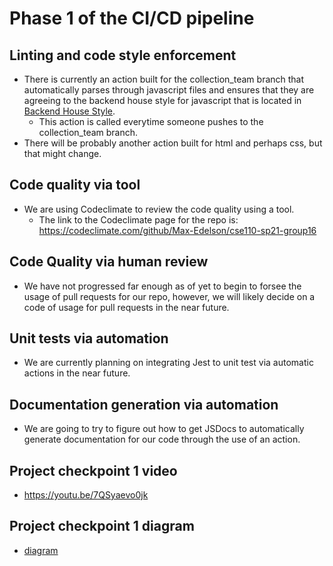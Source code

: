 # Phase 1 of the CI/CD pipeline

## Linting and code style enforcement
- There is currently an action built for the collection\_team branch that automatically parses through javascript files and ensures that they are agreeing to the backend house style for javascript that is located in [Backend House Style](/specs/house_styles/backend_house_style.md).
	- This action is called everytime someone pushes to the collection\_team branch.
- There will be probably another action built for html and perhaps css, but that might change.

## Code quality via tool
- We are using Codeclimate to review the code quality using a tool.
	- The link to the Codeclimate page for the repo is: https://codeclimate.com/github/Max-Edelson/cse110-sp21-group16

## Code Quality via human review
- We have not progressed far enough as of yet to begin to forsee the usage of pull requests for our repo, however, we will likely decide on a code of usage for pull requests in the near future.

## Unit tests via automation
- We are currently planning on integrating Jest to unit test via automatic actions in the near future.

## Documentation generation via automation
- We are going to try to figure out how to get JSDocs to automatically generate documentation for our code through the use of an action.

## Project checkpoint 1 video
- https://youtu.be/7QSyaevo0jk

## Project checkpoint 1 diagram
- [diagram](ci_pipeline.drawio.png)

